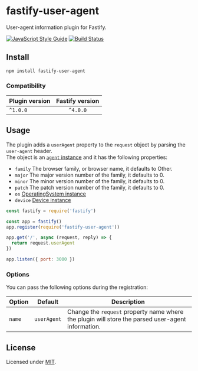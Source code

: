 # fastify-user-agent
User-agent information plugin for Fastify.

[![JavaScript Style Guide](https://img.shields.io/badge/code_style-standard-brightgreen.svg)](https://standardjs.com)
[![Build Status](https://github.com/Eomm/fastify-user-agent/workflows/ci/badge.svg)](https://github.com/Eomm/fastify-user-agent/actions)


## Install

```
npm install fastify-user-agent
```

### Compatibility

| Plugin version | Fastify version |
| -------------- |:---------------:|
| `^1.0.0`       | `^4.0.0`        |


## Usage

The plugin adds a `userAgent` property to the `request` object by parsing the `user-agent` header.  
The object is an [`agent` instance](https://www.npmjs.com/package/useragent#agents-operatingsystem-and-device-instances) and it has the following properties:

- `family` The browser family, or browser name, it defaults to Other.
- `major` The major version number of the family, it defaults to 0.
- `minor` The minor version number of the family, it defaults to 0.
- `patch` The patch version number of the family, it defaults to 0.
- `os` [OperatingSystem instance](https://www.npmjs.com/package/useragent#operatingsystemtostring)
- `device` [Device instance](https://www.npmjs.com/package/useragent#devicetostring)

```js
const fastify = require('fastify')

const app = fastify()
app.register(require('fastify-user-agent'))

app.get('/', async (request, reply) => {
  return request.userAgent
})

app.listen({ port: 3000 })
```


### Options

You can pass the following options during the registration:

| Option | Default | Description |
|--------|---------|-------------|
|`name`  | `userAgent` | Change the `request` property name where the plugin will store the parsed user-agent information. |


## License

Licensed under [MIT](./LICENSE).
